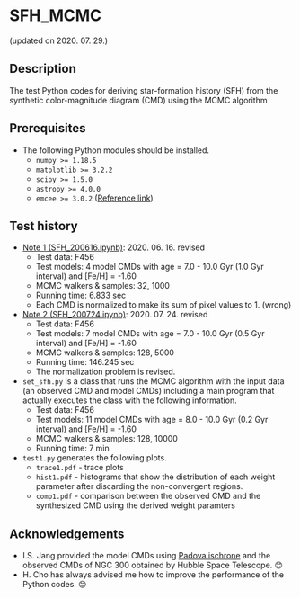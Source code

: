 # SFH_MCMC
(updated on 2020. 07. 29.)


## Description
The test Python codes for deriving star-formation history (SFH) from the synthetic color-magnitude diagram (CMD) using the MCMC algorithm


## Prerequisites
* The following Python modules should be installed.
  * ``numpy >= 1.18.5``
  * ``matplotlib >= 3.2.2``
  * ``scipy >= 1.5.0``
  * ``astropy >= 4.0.0``
  * ``emcee >= 3.0.2`` ([Reference link](https://emcee.readthedocs.io/en/stable/))

  
## Test history
* [Note 1 (SFH_200616.ipynb)](https://nbviewer.jupyter.org/gist/joungh93/e4a32ee7a62c34d0ed352f564f6e114b): 2020. 06. 16. revised
  * Test data: F456
  * Test models: 4 model CMDs with age = 7.0 - 10.0 Gyr (1.0 Gyr interval) and [Fe/H] = -1.60
  * MCMC walkers & samples: 32, 1000
  * Running time: 6.833 sec
  * Each CMD is normalized to make its sum of pixel values to 1. (wrong)
* [Note 2 (SFH_200724.ipynb)](https://nbviewer.jupyter.org/gist/joungh93/5c5a4be8025a0297d536ee4eb253ba8a): 2020. 07. 24. revised
  * Test data: F456
  * Test models: 7 model CMDs with age = 7.0 - 10.0 Gyr (0.5 Gyr interval) and [Fe/H] = -1.60
  * MCMC walkers & samples: 128, 5000
  * Running time: 146.245 sec
  * The normalization problem is revised.
* ``set_sfh.py`` is a class that runs the MCMC algorithm with the input data (an observed CMD and model CMDs) including a main program that actually executes the class with the following information.
  * Test data: F456
  * Test models: 11 model CMDs with age = 8.0 - 10.0 Gyr (0.2 Gyr interval) and [Fe/H] = -1.60
  * MCMC walkers & samples: 128, 10000
  * Running time: 7 min
* ``test1.py`` generates the following plots.
  * ``trace1.pdf`` - trace plots
  * ``hist1.pdf`` - histograms that show the distribution of each weight parameter after discarding the non-convergent regions.
  * ``comp1.pdf`` - comparison between the observed CMD and the synthesized CMD using the derived weight paramters


## Acknowledgements
* I.S. Jang provided the model CMDs using [Padova ischrone](http://stev.oapd.inaf.it/cgi-bin/cmd) and the observed CMDs of NGC 300 obtained by Hubble Space Telescope. :blush:
* H. Cho has always advised me how to improve the performance of the Python codes. :blush:
